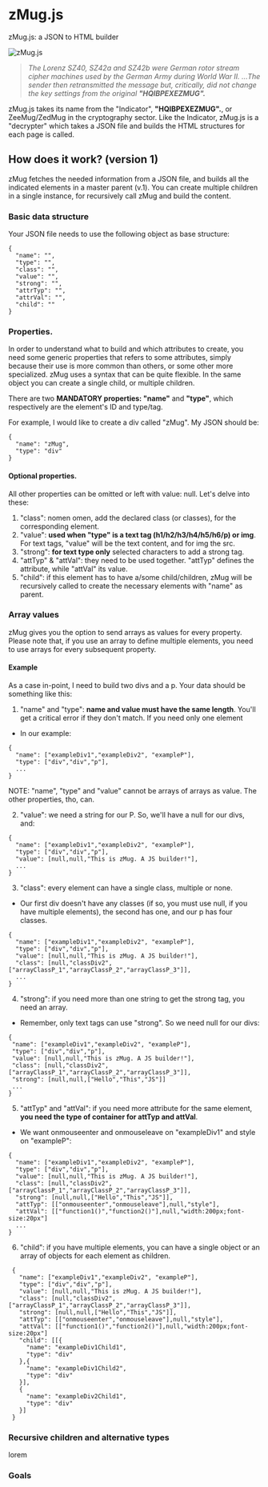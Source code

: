 # zMug.js
zMug.js: a JSON to HTML builder

![zMug.js](https://www.itslennee.it/zMug/img/zmug_black_small.png)

> *The Lorenz SZ40, SZ42a and SZ42b were German rotor stream cipher machines used by the German Army during World War II.*
> *...The sender then retransmitted the message but, critically, did not change the key settings from the original **"HQIBPEXEZMUG".***

zMug.js takes its name from the "Indicator", **"HQIBPEXEZMUG".**, or ZeeMug/ZedMug in the cryptography sector. Like the Indicator, zMug.js is a "decrypter" which takes a JSON file and builds the HTML structures for each page is called.

## How does it work? (version 1)

zMug fetches the needed information from a JSON file, and builds all the indicated elements in a master parent (v.1). You can create multiple children in a single instance, for recursively call zMug and build the content.

### Basic data structure

Your JSON file needs to use the following object as base structure:

```
{
  "name": "",
  "type": "",
  "class": "",
  "value": "",
  "strong": "",
  "attrTyp": "",
  "attrVal": "",
  "child": ""
}
```

### Properties.

In order to understand what to build and which attributes to create, you need some generic properties that refers to some attributes, simply because their use is more common than others, or some other more specialized. zMug uses a syntax that can be quite flexible. In the same object you can create a single child, or multiple children.

There are two **MANDATORY properties: "name"** and **"type"**, which respectively are the element's ID and type/tag.

For example, I would like to create a div called "zMug". My JSON should be:

```
{
  "name": "zMug",
  "type": "div"
}
```

#### Optional properties.

All other properties can be omitted or left with value: null. Let's delve into these:

1. "class": nomen omen, add the declared class (or classes), for the corresponding element.
2. "value": **used when "type" is a text tag (h1/h2/h3/h4/h5/h6/p) or img**. For text tags, "value" will be the text content, and for img the src.
3. "strong": **for text type only** selected characters to add a strong tag.
4. "attTyp" & "attVal": they need to be used together. "attTyp" defines the attribute, while "attVal" its value.
5. "child": if this element has to have a/some child/children, zMug will be recursively called to create the necessary elements with "name" as parent.

### Array values

zMug gives you the option to send arrays as values for every property. Please note that, if you use an array to define multiple elements, you need to use arrays for every subsequent property.

#### Example

As a case in-point, I need to build two divs and a p. Your data should be something like this:

1. "name" and "type": **name and value must have the same length**. You'll get a critical error if they don't match. If you need only one element

  - In our example:

  ```
  {
    "name": ["exampleDiv1","exampleDiv2", "exampleP"],
    "type": ["div","div","p"],
    ...
  }
  ```

NOTE: "name", "type" and "value" cannot be arrays of arrays as value. The other properties, tho, can.

2. "value": we need a string for our P. So, we'll have a null for our divs, and:

  ```
  {
    "name": ["exampleDiv1","exampleDiv2", "exampleP"],
    "type": ["div","div","p"],
    "value": [null,null,"This is zMug. A JS builder!"],
    ...
  }
  ```

3. "class": every element can have a single class, multiple or none.

  - Our first div doesn't have any classes (if so, you must use null, if you have multiple elements), the second has one, and our p has four classes.

  ```
  {
    "name": ["exampleDiv1","exampleDiv2", "exampleP"],
    "type": ["div","div","p"],
    "value": [null,null,"This is zMug. A JS builder!"],
    "class": [null,"classDiv2",["arrayClassP_1","arrayClassP_2","arrayClassP_3"]],
    ...
  }
  ```

4. "strong": if you need more than one string to get the strong tag, you need an array.

  - Remember, only text tags can use "strong". So we need null for our divs:
   ```
  {
    "name": ["exampleDiv1","exampleDiv2", "exampleP"],
    "type": ["div","div","p"],
    "value": [null,null,"This is zMug. A JS builder!"],
    "class": [null,"classDiv2",["arrayClassP_1","arrayClassP_2","arrayClassP_3"]],
    "strong": [null,null,["Hello","This","JS"]]
    ...
  }
  ```

5. "attTyp" and "attVal": if you need more attribute for the same element, **you need the type of container for attTyp and attVal**. 


  - We want onmouseenter and onmouseleave on "exampleDiv1" and style on "exampleP":
  
  ```
  {
    "name": ["exampleDiv1","exampleDiv2", "exampleP"],
    "type": ["div","div","p"],
    "value": [null,null,"This is zMug. A JS builder!"],
    "class": [null,"classDiv2",["arrayClassP_1","arrayClassP_2","arrayClassP_3"]],
    "strong": [null,null,["Hello","This","JS"]],
    "attTyp": [["onmouseenter","onmouseleave"],null,"style"],
    "attVal": [["function1()","function2()"],null,"width:200px;font-size:20px"]
    ...
  }
  ```

6. "child": if you have multiple elements, you can have a single object or an array of objects for each element as children.

 ```
  {
    "name": ["exampleDiv1","exampleDiv2", "exampleP"],
    "type": ["div","div","p"],
    "value": [null,null,"This is zMug. A JS builder!"],
    "class": [null,"classDiv2",["arrayClassP_1","arrayClassP_2","arrayClassP_3"]],
    "strong": [null,null,["Hello","This","JS"]],
    "attTyp": [["onmouseenter","onmouseleave"],null,"style"],
    "attVal": [["function1()","function2()"],null,"width:200px;font-size:20px"]
    "child": [[{
      "name": "exampleDiv1Child1",
      "type": "div"
    },{
      "name": "exampleDiv1Child2",
      "type": "div"
    }],
    {
      "name": "exampleDiv2Child1",
      "type": "div"
    }]
  }
  ```
  
### Recursive children and alternative types
lorem
### Goals
